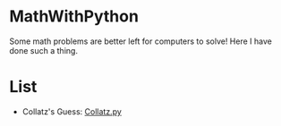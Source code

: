 # MathWithPython
Some math problems are better left for computers to solve!
Here I have done such a thing. 

# List
- Collatz's Guess: [Collatz.py](https://github.com/AMJoshaghani/MathWithPython/blob/main/src/Collatz.py)
